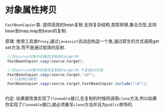 # 对象属性拷贝

`FastBeanCopier`类. 提供高效的bean复制.支持复杂结构,类型转换,集合泛型,支持bean到map,map到bean的复制.

原理: 使用工具类`Proxy`,通过`javassist`去动态构造一个类,通过原生的方式调用get set方法.而不是通过低效的反射.

```java
 //将source对象中的属性复制到target中.
 FastBeanCopier.copy(source,target);

 //将source对象中的属性复制到target中.不复制id字段
 FastBeanCopier.copy(source,target,"id");
  //只复制id属性
 FastBeanCopier.copy(source,target,FastBeanCopier.include("id"));
 
```

约定: 如果属性类实现了`Cloneable`接口,在复制的时候将调用`clone`方法.所以如果你实现了`Cloneable`接口,就必须重写`clone`方法并且为`public`修饰的.

